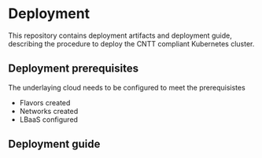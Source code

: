 # Deployment

This repository contains deployment artifacts and deployment guide, describing the procedure to deploy the CNTT compliant Kubernetes cluster.

## Deployment prerequisites

The underlaying cloud needs to be configured to meet the prerequisistes
- Flavors created
- Networks created
- LBaaS configured

## Deployment guide
